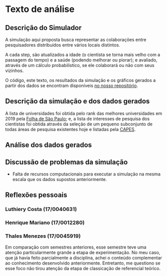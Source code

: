 # Texto de análise

## Descrição do Simulador

A simulação aqui proposta busca representar as colaborações entre pesquisadores distribuídos entre vários locais distintos.

A cada step, são atualizados a idade (o cientista se torna mais velho com a passagem do tempo) e a saúde (podendo melhorar ou piorar); e avaliado, através de um cálculo probabilistico, se ele colaborará ou não com seus vizinhos.

O código, este texto, os resultados da simulação e os gráficos gerados a partir dos dados se encontram disponíveis [no nosso repositório](https://github.com/luthierycosta/CE-trab-mesa).

## Descrição da simulação e dos dados gerados

A lista de universidades foi obtida pelo rank das melhores universidades em 2019 pela [Folha de São Paulo](https://ruf.folha.uol.com.br/2019/ranking-de-universidades/principal/); e, a lista de interesses de pesquisa dos cientistas foi obtida através da seleção de um pequeno subconjunto de todas áreas de pesquisa existentes hoje e listadas pela [CAPES](http://fisio.icb.usp.br:4882/posgraduacao/bolsas/capesproex_bolsas/tabela_areas.html).

## Análise dos dados gerados

## Discussão de problemas da simulação

- Falta de recursos computacionais para executar a simulação na mesma escala que os dados supostos anteriormente.


## Reflexões pessoais

### Luthiery Costa (17/0040631)

### Henrique Mariano (17/0012280)

### Thales Menezes (17/0045919)

Em comparação com semestres anteriores, esse semestre teve uma atenção particularmente grande a etapa de experimentação. No meu caso, que já havia feito parcialmente a disciplina, achei o conteúdo complementar ao conhecimento desenvolvido anteriormente. Entretanto, me questiono se esse foco não tirou atenção da etapa de classicação de referencial teórico.
